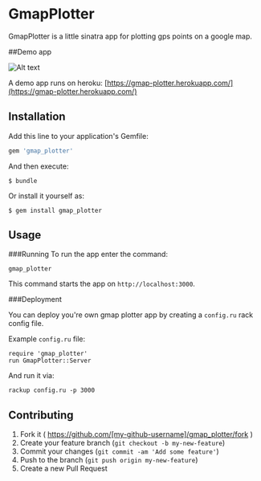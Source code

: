 # GmapPlotter

GmapPlotter is a little sinatra app for plotting gps points on a google map.

##Demo app

![Alt text](screenshot.jpg?raw=true "Screenshot")

A demo app runs on heroku:
[https://gmap-plotter.herokuapp.com/](https://gmap-plotter.herokuapp.com/)


## Installation

Add this line to your application's Gemfile:

```ruby
gem 'gmap_plotter'
```

And then execute:

    $ bundle

Or install it yourself as:

    $ gem install gmap_plotter

## Usage

###Running
To run the app enter the command:
```
gmap_plotter
```

This command starts the app on ```http://localhost:3000```.

###Deployment

You can deploy you're own gmap plotter app by creating a ```config.ru``` rack config file.

Example ```config.ru``` file:
```
require 'gmap_plotter'
run GmapPlotter::Server
```
And run it via:
```
rackup config.ru -p 3000
```

## Contributing

1. Fork it ( https://github.com/[my-github-username]/gmap_plotter/fork )
2. Create your feature branch (`git checkout -b my-new-feature`)
3. Commit your changes (`git commit -am 'Add some feature'`)
4. Push to the branch (`git push origin my-new-feature`)
5. Create a new Pull Request

